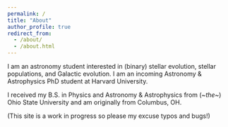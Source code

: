 ```yaml
---
permalink: /
title: "About"
author_profile: true
redirect_from: 
  - /about/
  - /about.html
---
```


I am an astronomy student interested in (binary) stellar evolution, stellar populations, and Galactic evolution. I am an incoming Astronomy & Astrophysics PhD student at Harvard University.

I received my B.S. in Physics and Astronomy & Astrophysics from (_~the~_) Ohio State University and am originally from Columbus, OH.

(This site is a work in progress so please my excuse typos and bugs!)